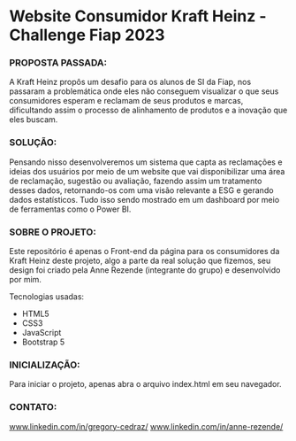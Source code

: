 # Website Consumidor Kraft Heinz - Challenge Fiap 2023

### PROPOSTA PASSADA:
A Kraft Heinz propôs um desafio para os alunos de SI da Fiap, nos passaram a problemática onde eles não conseguem visualizar o que seus consumidores esperam e reclamam de seus produtos e marcas, dificultando assim o processo de alinhamento de produtos e a inovação que eles buscam.

### SOLUÇÃO:
Pensando nisso desenvolveremos um sistema que capta as reclamações e ideias dos usuários por meio de um website que vai disponibilizar uma área de reclamação, sugestão ou avaliação, fazendo assim um tratamento desses dados, retornando-os com uma visão relevante a ESG e gerando dados estatísticos. Tudo isso sendo mostrado em um dashboard por meio de ferramentas como o Power BI.

### SOBRE O PROJETO:
Este repositório é apenas o Front-end da página para os consumidores da Kraft Heinz deste projeto, algo a parte da real solução que fizemos, seu design foi criado pela Anne Rezende (integrante do grupo) e desenvolvido por mim.

Tecnologias usadas:
* HTML5
* CSS3
* JavaScript
* Bootstrap 5

### INICIALIZAÇÃO:
Para iniciar o projeto, apenas abra o arquivo index.html em seu navegador.

### CONTATO:
www.linkedin.com/in/gregory-cedraz/
www.linkedin.com/in/anne-rezende/
